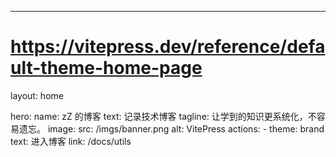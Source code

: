 ---
# https://vitepress.dev/reference/default-theme-home-page
layout: home

hero:
  name: zZ 的博客
  text: 记录技术博客
  tagline: 让学到的知识更系统化，不容易遗忘。
  image:
    src: /imgs/banner.png
    alt: VitePress
  actions:
    - theme: brand
      text: 进入博客
      link: /docs/utils

